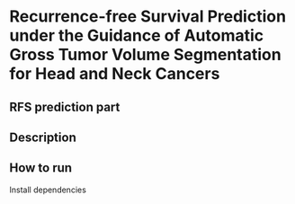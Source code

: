 # Recurrence-free Survival Prediction under the Guidance of Automatic Gross Tumor Volume Segmentation for Head and Neck Cancers
## RFS prediction part

## Description

## How to run
Install dependencies
